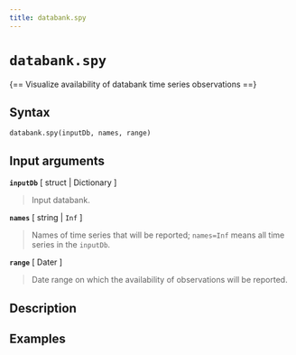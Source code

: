 ```yaml
---
title: databank.spy
---
```


# `databank.spy`

{== Visualize availability of databank time series observations ==}


## Syntax 

    databank.spy(inputDb, names, range)


## Input arguments 

__`inputDb`__ [ struct | Dictionary ]
> 
> Input databank.
> 


__`names`__ [ string | `Inf` ]
> 
> Names of time series that will be reported; `names=Inf` means all time
> series in the `inputDb`.
> 


__`range`__ [ Dater ]
> 
> Date range on which the availability of observations will be reported.
> 


## Description 



## Examples

```matlab
```

